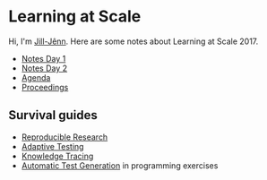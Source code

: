 # Learning at Scale

Hi, I'm [Jill-Jênn](https://jilljenn.github.io). Here are some notes about Learning at Scale 2017.

- [Notes Day 1](/las2017/notes)
- [Notes Day 2](/las2017/notes2)
- [Agenda](https://learningatscale.acm.org/las2017/agenda/detailed-agenda/)
- [Proceedings](http://dl.acm.org/citation.cfm?id=3051457&preflayout=flat)

## Survival guides

- [Reproducible Research](/las2017/reproducible-research)
- [Adaptive Testing](/las2017/adaptive-testing)
- [Knowledge Tracing](/las2017/knowledge-tracing)
- [Automatic Test Generation](/las2017/adaptive-testing) in programming exercises
